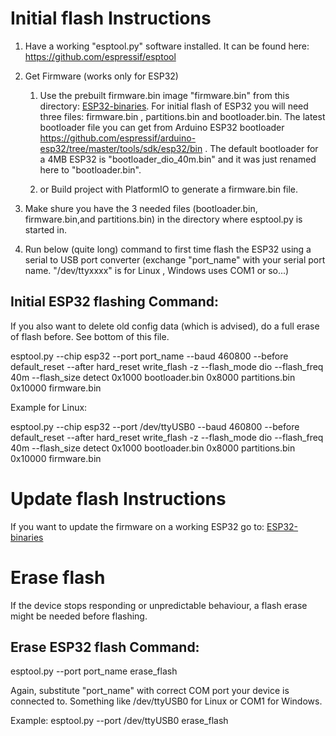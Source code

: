 # Initial flash Instructions
1) Have a working "esptool.py" software installed. It can be found here: https://github.com/espressif/esptool

2) Get Firmware (works only for ESP32)
     1) Use the prebuilt firmware.bin image "firmware.bin" from this directory: [ESP32-binaries](https://github.com/ehorvat1/NES-MEP-Reader/tree/main/ESP32-binaries). For initial flash of ESP32 you will need three files: firmware.bin , partitions.bin and bootloader.bin. The latest bootloader file you can get from Arduino ESP32 bootloader https://github.com/espressif/arduino-esp32/tree/master/tools/sdk/esp32/bin . The default bootloader for a 4MB ESP32 is "bootloader_dio_40m.bin" and it was just renamed here to "bootloader.bin". 
        
     2) or Build project with PlatformIO to generate a firmware.bin file.

3) Make shure you have the 3 needed files (bootloader.bin, firmware.bin,and partitions.bin) in the directory where esptool.py is started in.

4) Run below (quite long) command to first time flash the ESP32 using a serial to USB port converter (exchange "port_name" with your serial port name. "/dev/ttyxxxx" is for Linux , Windows uses COM1 or so...)

## Initial ESP32 flashing Command:
If you also want to delete old config data (which is advised), do a full erase of flash before. See bottom of this file.

esptool.py --chip esp32 --port port_name --baud 460800 --before default_reset --after hard_reset write_flash -z --flash_mode dio --flash_freq 40m --flash_size detect 0x1000 bootloader.bin 0x8000 partitions.bin 0x10000 firmware.bin

Example for Linux:

esptool.py --chip esp32 --port /dev/ttyUSB0 --baud 460800 --before default_reset --after hard_reset write_flash -z --flash_mode dio --flash_freq 40m --flash_size detect 0x1000 bootloader.bin 0x8000 partitions.bin 0x10000 firmware.bin


# Update flash Instructions
If you want to update the firmware on a working ESP32 go to: [ESP32-binaries](https://github.com/ehorvat1/NES-MEP-Reader/tree/main/ESP32-binaries)
# Erase flash
If the device stops responding or unpredictable behaviour, a flash erase might be needed before flashing.
  
## Erase ESP32 flash Command:
esptool.py --port port_name erase_flash
  
Again, substitute "port_name" with correct COM port your device is connected to. Something like /dev/ttyUSB0 for Linux or COM1 for Windows.

Example: esptool.py --port /dev/ttyUSB0 erase_flash 
